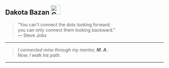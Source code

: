 ## Dakota Bazan <img src="https://media.tenor.com/37z2yIxmsegAAAAj/purple-heart.gif" width="30" alt="Corazón púrpura animado" />

> “You can't connect the dots looking forward;  
> you can only connect them looking backward.”  
> — Steve Jobs

---

> *I connected mine through my mentor, **M. A.**  
> Now, I walk his path.*

---


